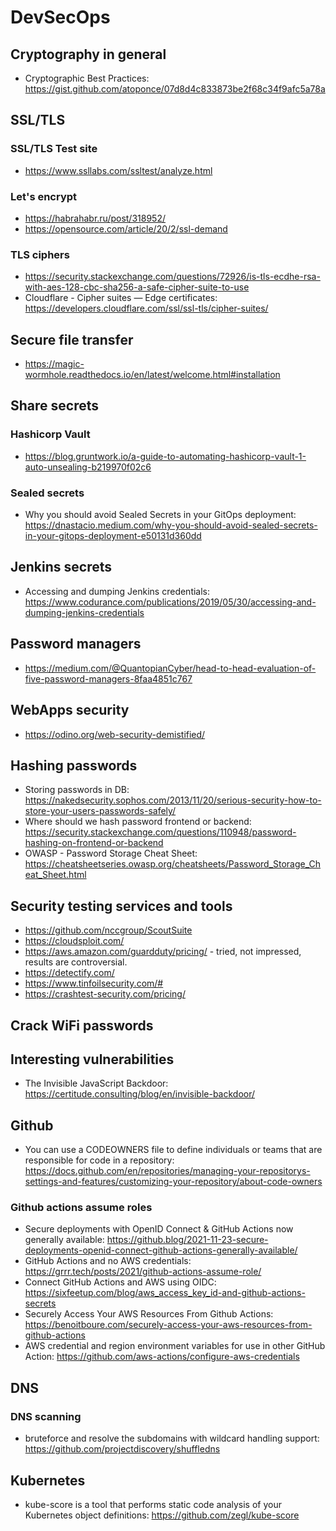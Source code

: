 # DevSecOps
## Cryptography in general

* Cryptographic Best Practices: https://gist.github.com/atoponce/07d8d4c833873be2f68c34f9afc5a78a

## SSL/TLS
### SSL/TLS Test site

* https://www.ssllabs.com/ssltest/analyze.html

### Let's encrypt

* https://habrahabr.ru/post/318952/
* https://opensource.com/article/20/2/ssl-demand

### TLS ciphers

* https://security.stackexchange.com/questions/72926/is-tls-ecdhe-rsa-with-aes-128-cbc-sha256-a-safe-cipher-suite-to-use
* Cloudflare - Cipher suites — Edge certificates: https://developers.cloudflare.com/ssl/ssl-tls/cipher-suites/

## Secure file transfer

* https://magic-wormhole.readthedocs.io/en/latest/welcome.html#installation

## Share secrets
### Hashicorp Vault

* https://blog.gruntwork.io/a-guide-to-automating-hashicorp-vault-1-auto-unsealing-b219970f02c6

### Sealed secrets

* Why you should avoid Sealed Secrets in your GitOps deployment: https://dnastacio.medium.com/why-you-should-avoid-sealed-secrets-in-your-gitops-deployment-e50131d360dd

## Jenkins secrets

* Accessing and dumping Jenkins credentials: https://www.codurance.com/publications/2019/05/30/accessing-and-dumping-jenkins-credentials

## Password managers

* https://medium.com/@QuantopianCyber/head-to-head-evaluation-of-five-password-managers-8faa4851c767

## WebApps security

* https://odino.org/web-security-demistified/

## Hashing passwords

* Storing passwords in DB: https://nakedsecurity.sophos.com/2013/11/20/serious-security-how-to-store-your-users-passwords-safely/
* Where should we hash password frontend or backend: https://security.stackexchange.com/questions/110948/password-hashing-on-frontend-or-backend
* OWASP - Password Storage Cheat Sheet: https://cheatsheetseries.owasp.org/cheatsheets/Password_Storage_Cheat_Sheet.html

## Security testing services and tools

* https://github.com/nccgroup/ScoutSuite
* https://cloudsploit.com/
* https://aws.amazon.com/guardduty/pricing/ - tried, not impressed, results are controversial.
* https://detectify.com/
* https://www.tinfoilsecurity.com/#
* https://crashtest-security.com/pricing/ 

## Crack WiFi passwords

## Interesting vulnerabilities

* The Invisible JavaScript Backdoor: https://certitude.consulting/blog/en/invisible-backdoor/

## Github

* You can use a CODEOWNERS file to define individuals or teams that are responsible for code in a repository: https://docs.github.com/en/repositories/managing-your-repositorys-settings-and-features/customizing-your-repository/about-code-owners

### Github actions assume roles

* Secure deployments with OpenID Connect & GitHub Actions now generally available: https://github.blog/2021-11-23-secure-deployments-openid-connect-github-actions-generally-available/
* GitHub Actions and no AWS credentials: https://grrr.tech/posts/2021/github-actions-assume-role/
* Connect GitHub Actions and AWS using OIDC: https://sixfeetup.com/blog/aws_access_key_id-and-github-actions-secrets
* Securely Access Your AWS Resources From Github Actions: https://benoitboure.com/securely-access-your-aws-resources-from-github-actions
* AWS credential and region environment variables for use in other GitHub Action: https://github.com/aws-actions/configure-aws-credentials

## DNS
### DNS scanning

* bruteforce and resolve the subdomains with wildcard handling support: https://github.com/projectdiscovery/shuffledns

## Kubernetes

* kube-score is a tool that performs static code analysis of your Kubernetes object definitions: https://github.com/zegl/kube-score
